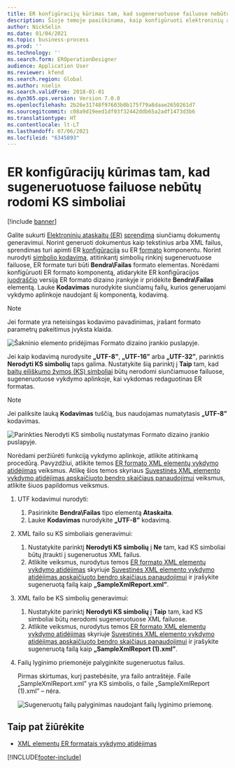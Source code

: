 ```yaml
---
title: ER konfigūracijų kūrimas tam, kad sugeneruotuose failuose nebūtų rodomi KS simboliai
description: Šioje temoje paaiškinama, kaip konfigūruoti elektroninių ataskaitų (ER) formatą generuoti ataskaitoms, nerodančioms baitų eiliškumo žymos (KS) simbolių.
author: NickSelin
ms.date: 01/04/2021
ms.topic: business-process
ms.prod: ''
ms.technology: ''
ms.search.form: EROperationDesigner
audience: Application User
ms.reviewer: kfend
ms.search.region: Global
ms.author: nselin
ms.search.validFrom: 2018-01-01
ms.dyn365.ops.version: Version 7.0.0
ms.openlocfilehash: 2b26e31748f97603b0b175f79a8daae2650261d7
ms.sourcegitcommit: c08a9d19eed1df03f32442ddb65a2adf1473d3b6
ms.translationtype: HT
ms.contentlocale: lt-LT
ms.lasthandoff: 07/06/2021
ms.locfileid: "6345893"
---
```

# <a name="design-er-configurations-to-suppress-bom-characters-in-generated-files"></a>ER konfigūracijų kūrimas tam, kad sugeneruotuose failuose nebūtų rodomi KS simboliai

[!include [banner](../includes/banner.md)]

Galite sukurti [Elektroninių ataskaitų (ER)](general-electronic-reporting.md) [sprendimą](er-quick-start1-new-solution.md) siunčiamų dokumentų generavimui. Norint generuoti dokumentus kaip tekstinius arba XML failus, sprendimas turi apimti ER [konfigūraciją](general-electronic-reporting.md#Configuration) su ER [formato](general-electronic-reporting.md#FormatComponentOutbound) komponentu. Norint nurodyti [simbolio kodavimą](/windows/win32/intl/character-sets), atitinkantį simbolių rinkinį sugeneruotuose failuose, ER formate turi būti **Bendra\\Failas** formato elementas. Norėdami konfigūruoti ER formato komponentą, atidarykite ER konfigūracijos [juodraščio](general-electronic-reporting.md#component-versioning) versiją ER formato dizaino įrankyje ir pridėkite **Bendra\\Failas** elementą. Lauke **Kodavimas** nurodykite siunčiamų failų, kurios generuojami vykdymo aplinkoje naudojant šį komponentą, kodavimą.

> [!NOTE]
> Jei formate yra neteisingas kodavimo pavadinimas, įrašant formato parametrų pakeitimus įvyksta klaida.

![Šakninio elemento pridėjimas Formato dizaino įrankio puslapyje.](./media/er-suppress-bom-characters-image1.gif)

Jei kaip kodavimą nurodysite **„UTF-8”**, **„UTF-16”** arba **„UTF-32”**, parinktis **Nerodyti KS simbolių** taps galima. Nustatykite šią parinktį į **Taip** tam, kad [baitų eiliškumo žymos (KS) simboliai](/globalization/encoding/byte-order-mark) būtų nerodomi siunčiamuose failuose, sugeneruotuose vykdymo aplinkoje, kai vykdomas redaguotinas ER formatas.

> [!NOTE]
> Jei paliksite lauką **Kodavimas** tuščią, bus naudojamas numatytasis **„UTF-8”** kodavimas.

![Parinkties Nerodyti KS simbolių nustatymas Formato dizaino įrankio puslapyje.](./media/er-suppress-bom-characters-image2.gif)

Norėdami peržiūrėti funkciją vykdymo aplinkoje, atlikite atitinkamą procedūrą. Pavyzdžiui, atlikite temos [ER formato XML elementų vykdymo atidėjimas](er-defer-xml-element.md) veiksmus. Atlikę šios temos skyriaus [Suvestinės XML elemento vykdymo atidėjimas apskaičiuoto bendro skaičiaus panaudojimui](er-defer-xml-element.md#modify-the-format-so-that-the-calculation-is-based-on-generated-output) veiksmus, atlikite šiuos papildomus veiksmus.

1. UTF kodavimui nurodyti:

    1. Pasirinkite **Bendra\\Failas** tipo elementą **Ataskaita**.
    2. Lauke **Kodavimas** nurodykite **„UTF-8”** kodavimą.

2. XML failo su KS simboliais generavimui:

    1. Nustatykite parinktį **Nerodyti KS simbolių** į **Ne** tam, kad KS simboliai būtų įtraukti į sugeneruotus XML failus.
    2. Atlikite veiksmus, nurodytus temos [ER formato XML elementų vykdymo atidėjimas](er-defer-xml-element.md) skyriuje [Suvestinės XML elemento vykdymo atidėjimas apskaičiuoto bendro skaičiaus panaudojimui](er-defer-xml-element.md#defer-the-execution-of-the-summary-xml-element-so-that-the-calculated-total-is-used) ir įrašykite sugeneruotą failą kaip **„SampleXmlReport.xml”**.

3. XML failo be KS simbolių generavimui:

    1. Nustatykite parinktį **Nerodyti KS simbolių** į **Taip** tam, kad KS simboliai būtų nerodomi sugeneruotuose XML failuose.
    2. Atlikite veiksmus, nurodytus temos [ER formato XML elementų vykdymo atidėjimas](er-defer-xml-element.md) skyriuje [Suvestinės XML elemento vykdymo atidėjimas apskaičiuoto bendro skaičiaus panaudojimui](er-defer-xml-element.md#defer-the-execution-of-the-summary-xml-element-so-that-the-calculated-total-is-used) ir įrašykite sugeneruotą failą kaip **„SampleXmlReport (1).xml”**.

4. Failų lyginimo priemonėje palyginkite sugeneruotus failus.

    Pirmas skirtumas, kurį pastebėsite, yra failo antraštėje. Faile „SampleXmlReport.xml” yra KS simbolis, o faile „SampleXmlReport (1).xml” – nėra.

    ![Sugeneruotų failų palyginimas naudojant failų lyginimo priemonę.](./media/er-suppress-bom-characters-image3.png)

## <a name="see-also"></a>Taip pat žiūrėkite

- [XML elementų ER formatais vykdymo atidėjimas](er-defer-xml-element.md)


[!INCLUDE[footer-include](../../../includes/footer-banner.md)]